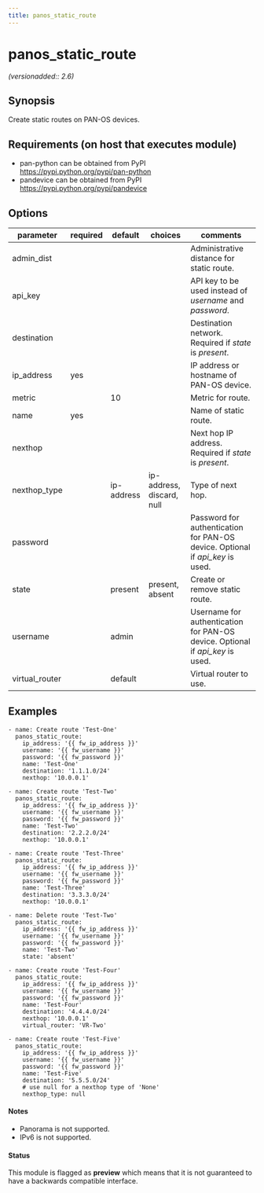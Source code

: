 ```yaml
---
title: panos_static_route
---
```

# panos_static_route

_(versionadded:: 2.6)_


## Synopsis

Create static routes on PAN-OS devices.


## Requirements (on host that executes module)

- pan-python can be obtained from PyPI https://pypi.python.org/pypi/pan-python
- pandevice can be obtained from PyPI https://pypi.python.org/pypi/pandevice

## Options

| parameter | required | default | choices | comments |
| --- | --- | --- | --- | --- |
| admin_dist |  |  |  | Administrative distance for static route. |
| api_key |  |  |  | API key to be used instead of *username* and *password*. |
| destination |  |  |  | Destination network.  Required if *state* is *present*. |
| ip_address | yes |  |  | IP address or hostname of PAN-OS device. |
| metric |  | 10 |  | Metric for route. |
| name | yes |  |  | Name of static route. |
| nexthop |  |  |  | Next hop IP address.  Required if *state* is *present*. |
| nexthop_type |  | ip-address | ip-address, discard, null | Type of next hop. |
| password |  |  |  | Password for authentication for PAN-OS device.  Optional if *api_key* is used. |
| state |  | present | present, absent | Create or remove static route. |
| username |  | admin |  | Username for authentication for PAN-OS device.  Optional if *api_key* is used. |
| virtual_router |  | default |  | Virtual router to use. |

## Examples

    - name: Create route 'Test-One'
      panos_static_route:
        ip_address: '{{ fw_ip_address }}'
        username: '{{ fw_username }}'
        password: '{{ fw_password }}'
        name: 'Test-One'
        destination: '1.1.1.0/24'
        nexthop: '10.0.0.1'
    
    - name: Create route 'Test-Two'
      panos_static_route:
        ip_address: '{{ fw_ip_address }}'
        username: '{{ fw_username }}'
        password: '{{ fw_password }}'
        name: 'Test-Two'
        destination: '2.2.2.0/24'
        nexthop: '10.0.0.1'
    
    - name: Create route 'Test-Three'
      panos_static_route:
        ip_address: '{{ fw_ip_address }}'
        username: '{{ fw_username }}'
        password: '{{ fw_password }}'
        name: 'Test-Three'
        destination: '3.3.3.0/24'
        nexthop: '10.0.0.1'
    
    - name: Delete route 'Test-Two'
      panos_static_route:
        ip_address: '{{ fw_ip_address }}'
        username: '{{ fw_username }}'
        password: '{{ fw_password }}'
        name: 'Test-Two'
        state: 'absent'
    
    - name: Create route 'Test-Four'
      panos_static_route:
        ip_address: '{{ fw_ip_address }}'
        username: '{{ fw_username }}'
        password: '{{ fw_password }}'
        name: 'Test-Four'
        destination: '4.4.4.0/24'
        nexthop: '10.0.0.1'
        virtual_router: 'VR-Two'

    - name: Create route 'Test-Five'
      panos_static_route:
        ip_address: '{{ fw_ip_address }}'
        username: '{{ fw_username }}'
        password: '{{ fw_password }}'
        name: 'Test-Five'
        destination: '5.5.5.0/24'
        # use null for a nexthop type of 'None'
        nexthop_type: null

#### Notes

- Panorama is not supported.
- IPv6 is not supported.



#### Status

This module is flagged as **preview** which means that it is not guaranteed to have a backwards compatible interface.

